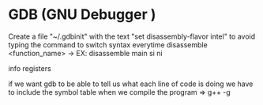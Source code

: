 GDB (GNU Debugger )
=======================
Create a file "~/.gdbinit" with the text "set disassembly-flavor intel" to avoid typing the command to switch syntax everytime
disassemble <function_name> -> EX: disassemble main
si
ni

info registers








if we want gdb to be able to tell us what each line of code is doing we have to include the symbol table when we compile the program => g++ -g 